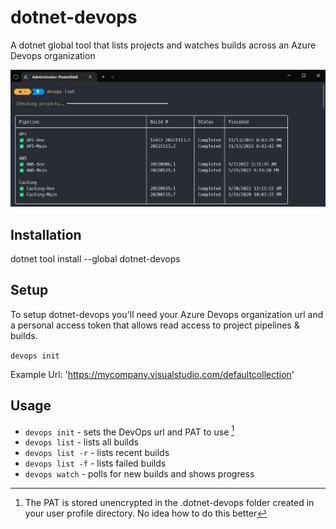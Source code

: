 # dotnet-devops
 A dotnet global tool that lists projects and watches builds across an Azure Devops organization

 ![screenshot](https://raw.githubusercontent.com/jakenuts/dotnet-devops/main/docs/screenshot.png)

 ## Installation

 dotnet tool install --global dotnet-devops

 ## Setup

To setup dotnet-devops you'll need your Azure Devops organization url and a personal access token that allows read access to project pipelines & builds.

`devops init`

Example Url: 'https://mycompany.visualstudio.com/defaultcollection'

 ## Usage

- `devops init`    - sets the DevOps url and PAT to use [^1]
- `devops list`    - lists all builds
- `devops list -r` - lists recent builds
- `devops list -f` - lists failed builds
- `devops watch`   - polls for new builds and shows progress

 [^1]: The PAT is stored unencrypted in the .dotnet-devops folder created in your user profile directory. No idea how to do this better




